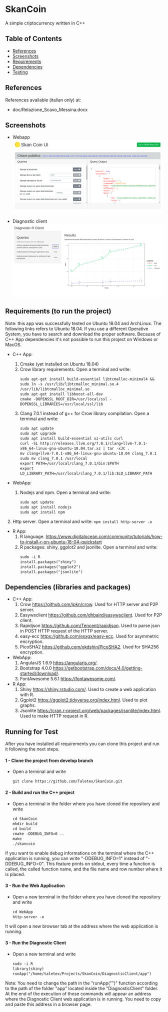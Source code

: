 # SkanCoin
A simple criptocurrency written in C++

## Table of Contents

- [References](#references)
- [Screenshots](#screenshots)
- [Requirements](#requirements)
- [Dependencies](#dependencies)
- [Testing](#running-for-test)



## References

References available (italian only) at:
- doc/Relazione_Scavo_Messina.docx



## Screenshots
- Webapp
![screenshot](screenshots/1.png)

- Diagnostic client
![screenshot](screenshots/2.png)


## Requirements (to run the project)
Note: this app was successfully tested on Ubuntu 18.04 and ArchLinux. The following links refers to Ubuntu 18.04. If you use a different Operative System, you have to search and download the proper software. Because of C++ App dependencies it's not possible to run this project on Windows or MacOS.
- C++ App:
  1. Cmake (yet installed on Ubuntu 18.04)
  2. Crow library requirements. Open a terminal and write:
		```
		sudo apt-get install build-essential libtcmalloc-minimal4 && sudo ln -s /usr/lib/libtcmalloc_minimal.so.4 /usr/lib/libtcmalloc_minimal.so
		sudo apt-get install libboost-all-dev
		cmake -DOPENSSL_ROOT_DIR=/usr/local/ssl - DOPENSSL_LIBRARIES=/usr/local/ssl/lib
		```
  3. Clang 7.0.1 instead of g++ for Crow library compilation. Open a terminal and write:
		```
		sudo apt update
		sudo apt upgrade
		sudo apt install build-essential xz-utils curl
		curl -SL http://releases.llvm.org/7.0.1/clang+llvm-7.0.1-x86_64-linux-gnu-ubuntu-18.04.tar.xz | tar -xJC .
		mv clang+llvm-7.0.1-x86_64-linux-gnu-ubuntu-18.04 clang_7.0.1
		sudo mv clang_7.0.1 /usr/local
		export PATH=/usr/local/clang_7.0.1/bin:$PATH
		export LD_LIBRARY_PATH=/usr/local/clang_7.0.1/lib:$LD_LIBRARY_PATH
		```

- WebApp:
  1. Nodejs and npm. Open a terminal and write:
		```
		sudo apt update
		sudo apt install nodejs
		sudo apt install npm
		```
 2. Http server. Open a terminal and write:
		```
		npm install http-server -o
		```
- R App:
  1. R language. https://www.digitalocean.com/community/tutorials/how-to-install-r-on-ubuntu-18-04-quickstart
  2. R packages: shiny, ggplot2 and jsonlite.  Open a terminal and write:
		```
		sudo -i R
		install.packages("shiny")
		install.packages("ggplot2")
		install.packages("jsonlite")
		```
## Dependencies (libraries and packages)
- C++ App:
  1. Crow https://github.com/ipkn/crow. Used for HTTP server and P2P server.
  2. Easywsclient https://github.com/dhbaird/easywsclient. Used for P2P client.
  3. Rapidjson https://github.com/Tencent/rapidjson. Used to parse json in POST HTTP request of the HTTP server.
  4. easy-ecc https://github.com/esxgx/easy-ecc. Used for asymmetric encryption.
  5. PicoSHA2 https://github.com/okdshin/PicoSHA2. Used for SHA256 encryption.
- WebApp:
  1. AngularJS 1.6.9 https://angularjs.org/.
  2. Bootstrap 4.0.0 https://getbootstrap.com/docs/4.0/getting-started/download/.
  3. FontAwesome 5.6.1 https://fontawesome.com/.
- R App:
  1. Shiny https://shiny.rstudio.com/. Used to create a web application with R.
  2. Ggplot2 https://ggplot2.tidyverse.org/index.html. Used to plot graphs.
  3. Jsonlite https://cran.r-project.org/web/packages/jsonlite/index.html. Used to make HTTP request in R.


## Running for Test
After you have installed all requirements you can clone this project and run it following the next steps.

#### 1 - Clone the project from develop branch
- Open a terminal and write
	```
	git clone https://github.com/Taletex/SkanCoin.git
	```

#### 2 - Build and run the C++ project
- Open a terminal in the folder where you have cloned the repository and write
	```
	cd SkanCoin
	mkdir build
	cd build
	cmake -DDEBUG_INFO=0 ..
	make
	./skancoin
	```
If you want to enable debug informations on the terminal where the C++ application is running, you can write "-DDEBUG_INFO=1" instead of "-DDEBUG_INFO=0". This feature prints on stdout, every time a function is called, the called function name, and the file name and row number where it is placed.

#### 3 - Run the Web Application
- Open a new terminal in the folder where you have cloned the repository and write
	```
	cd WebApp
	http-server -o
	```
It will open a new browser tab at the address where the web application is running.

#### 3 - Run the Diagnostic Client
- Open a new terminal and write
	```
	sudo -i R
	library(shiny)
	runApp("/home/taletex/Projects/SkanCoin/DiagnosticClient/app")
	```
Note: You need to change the path in the "runApp("")" function according to the path of the folder "app" located inside the "DiagnosticClient" folder.
At the end of the execution of those commands will appear an address where the Diagnostic Client web application is in running. You need to copy and paste this address in a browser page.
